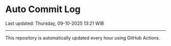# Auto Commit Log

Last updated: Thursday, 09-10-2025 13:21 WIB

---

This repository is automatically updated every hour using GitHub Actions.
